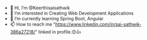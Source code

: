 - 👋 Hi, I’m @Keerthisaisathwik
- 👀 I’m interested in Creating Web Development Applications
- 🌱 I’m currently learning Spring Boot, Angular
- 📫 How to reach me "https://www.linkedin.com/in/sai-sathwik-386a27218/" linked in profile.😊👍
